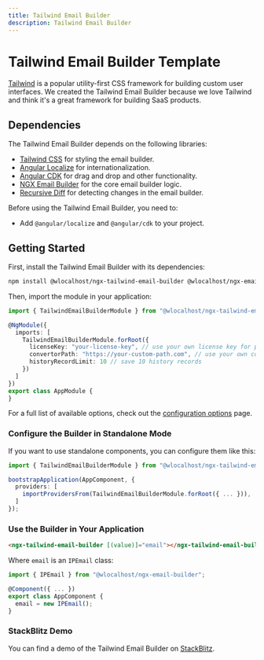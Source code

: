 ```yaml
---
title: Tailwind Email Builder
description: Tailwind Email Builder
---
```


# Tailwind Email Builder Template

[Tailwind](https://tailwindcss.com/) is a popular utility-first CSS framework for building custom user interfaces. We created the Tailwind Email Builder because we love Tailwind and think it's a great framework for building SaaS products.

## Dependencies

The Tailwind Email Builder depends on the following libraries:

- [Tailwind CSS](https://tailwindcss.com/) for styling the email builder.
- [Angular Localize](https://angular.io/guide/i18n) for internationalization.
- [Angular CDK](https://material.angular.io/cdk/categories) for drag and drop and other functionality.
- [NGX Email Builder](https://www.npmjs.com/package/@wlocalhost/ngx-email-builder) for the core email builder logic.
- [Recursive Diff](https://www.npmjs.com/package/recursive-diff) for detecting changes in the email builder.

Before using the Tailwind Email Builder, you need to:

- Add `@angular/localize` and `@angular/cdk` to your project.

## Getting Started

First, install the Tailwind Email Builder with its dependencies:

```bash
npm install @wlocalhost/ngx-tailwind-email-builder @wlocalhost/ngx-email-builder recursive-diff
```

Then, import the module in your application:

```typescript
import { TailwindEmailBuilderModule } from "@wlocalhost/ngx-tailwind-email-builder";

@NgModule({
  imports: [
    TailwindEmailBuilderModule.forRoot({
      licenseKey: "your-license-key", // use your own license key for paid versions
      convertorPath: "https://your-custom-path.com", // use your own converter
      historyRecordLimit: 10 // save 10 history records
    })
  ]
})
export class AppModule {
}
```
For a full list of available options, check out the [configuration options](../../getting-started/configuration.md) page.

### Configure the Builder in Standalone Mode

If you want to use standalone components, you can configure them like this:

```typescript
import { TailwindEmailBuilderModule } from "@wlocalhost/ngx-tailwind-email-builder";

bootstrapApplication(AppComponent, {
  providers: [
    importProvidersFrom(TailwindEmailBuilderModule.forRoot({ ... })),
  ]
});
```

### Use the Builder in Your Application

```html
<ngx-tailwind-email-builder [(value)]="email"></ngx-tailwind-email-builder>
```

Where `email` is an `IPEmail` class:

```typescript
import { IPEmail } from "@wlocalhost/ngx-email-builder";

@Component({ ... })
export class AppComponent {
  email = new IPEmail();
}
```

### StackBlitz Demo

You can find a demo of the Tailwind Email Builder on [StackBlitz](https://stackblitz.com/edit/ngx-tailwind-email-builder).
